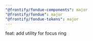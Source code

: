 ```yaml
---
"@frontify/fondue-components": major
"@frontify/fondue": major
"@frontify/fondue-tokens": major
---
```


feat: add utility for focus ring
